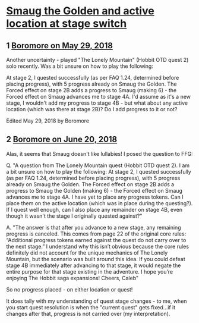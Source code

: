 # [Smaug the Golden and active location at stage switch](https://community.fantasyflightgames.com/topic/276831-smaug-the-golden-and-active-location-at-stage-switch/)

## 1 [Boromore on May 29, 2018](https://community.fantasyflightgames.com/topic/276831-smaug-the-golden-and-active-location-at-stage-switch/?do=findComment&comment=3352703)

Another uncertainty - played "The Lonely Mountain" (Hobbit OTD quest 2) solo recently. Was a bit unsure on how to play the following:

At stage 2, I quested successfully (as per FAQ 1.24, determined before placing progress), with 5 progress already on Smaug the Golden. The Forced effect on stage 2B adds a progress to Smaug (making 6) - the Forced effect on Smaug advances me to stage 4A. I'd assume as it's a new stage, I wouldn't add my progress to stage 4B - but what about any active location (which was there at stage 2B)? Do I add progress to it or not?

Edited May 29, 2018 by Boromore

## 2 [Boromore on June 20, 2018](https://community.fantasyflightgames.com/topic/276831-smaug-the-golden-and-active-location-at-stage-switch/?do=findComment&comment=3379539)

Alas, it seems that Smaug doesn't like lullabies! I posed the question to FFG:

Q. "A question from The Lonely Mountain quest (Hobbit OTD quest 2). I am a bit unsure on how to play the following: At stage 2, I quested successfully (as per FAQ 1.24, determined before placing progress), with 5 progress already on Smaug the Golden. The Forced effect on stage 2B adds a progress to Smaug the Golden (making 6) - the Forced effect on Smaug advances me to stage 4A. I have yet to place any progress tokens. Can I place them on the active location (which was in place during the questing?). If I quest well enough, can I also place any remainder on stage 4B, even though it wasn't the stage I originally quested against?"

A. "The answer is that after you advance to a new stage, any remaining progress is canceled. This comes from page 22 of the original core rules: “Additional progress tokens earned against the quest do not carry over to the next stage.” I understand why this isn’t obvious because the core rules definitely did not account for the unique mechanics of The Lonely Mountain, but the scenario was built around this idea. If you could defeat stage 4B immediately after advancing to that stage, it would negate the entire purpose for that stage existing in the adventure. I hope you’re enjoying The Hobbit saga expansions! Cheers, Caleb"

So no progress placed - on either location or quest!

It does tally with my understanding of quest stage changes - to me, when you start quest resolution is when the "current quest" gets fixed...if it changes after that, progress is not carried over (my interpretation).

 

